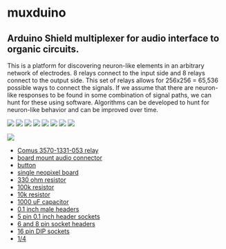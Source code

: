 # muxduino

## Arduino Shield multiplexer for audio interface to organic circuits.

This is a platform for discovering neuron-like elements in an arbitrary network of electrodes. 8 relays connect to the input side and 8 relays connect to the output side. This set of relays allows for 256x256 = 65,536 possible ways to connect the signals.  If we assume that there are neuron-like responses to be found in some combination of signal paths, we can hunt for these using software.  Algorithms can be developed to hunt for neuron-like behavior and can be improved over time.  

![](images/top-board.png)
![](images/top-board-bottom.png)
![](images/top-board-copper.png)
![](images/top-board-bottom-copper.png)
![](images/muxduino-shield.png)
![](images/muxduino-shield-bottom.png)
![](images/muxduino-shield-copper.png)
![](images/muxduino-shield-copper-bottom.png)

[![](images/relay.png)](https://www.digikey.com/en/products/detail/comus-international/3570-1331-053/7497099)


 - [Comus 3570-1331-053 relay](https://www.digikey.com/en/products/detail/comus-international/3570-1331-053/7497099)
 - [board mount audio connector](https://www.digikey.com/en/products/detail/cui-devices/MJ-3536N/281264)
 - [button](https://www.digikey.com/en/products/detail/e-switch/TL59NF160Q/390533)
 - [single neopixel board](https://www.adafruit.com/product/1559)
 - [330 ohm resistor](https://www.digikey.com/en/products/detail/stackpole-electronics-inc/CF18JT330R/1741683)
 - [100k resistor](https://www.digikey.com/en/products/detail/stackpole-electronics-inc/RNF14FTD100K/1706591)
 - [10k resistor](https://www.digikey.com/en/products/detail/yageo/MFR-25FBF52-10K/13219)
 - [1000 uF capacitor](https://www.digikey.com/en/products/detail/rubycon/16PK1000MEFC10X12-5/3563556)
 - [0.1 inch male headers](https://www.digikey.com/en/products/detail/amphenol-cs-commercial-products/G800W268018EU/17083164)
 - [5 pin 0.1 inch header sockets](https://www.amazon.com/Dahszhi-Female-Header-2-54mm-Connector/dp/B0CTKDX7HC/)
 - [6 and 8 pin socket headers](https://www.amazon.com/Didamx-120Pcs-2-54MM-Stackable-arduino/dp/B074GQ9LKY/)
 - [16 pin DIP sockets](https://www.amazon.com/uxcell-Pieces-2-54mm-Double-Adapter/dp/B00O9YPVAM/)
 - [1/4](https://www.digikey.com/en/products/detail/switchcraft-inc/SN37A12A/1288899)
